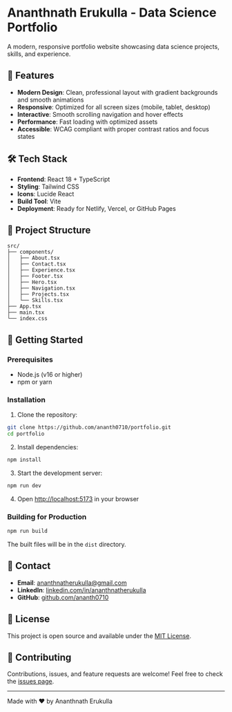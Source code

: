 # Ananthnath Erukulla - Data Science Portfolio

A modern, responsive portfolio website showcasing data science projects, skills, and experience.

## 🚀 Features

- **Modern Design**: Clean, professional layout with gradient backgrounds and smooth animations
- **Responsive**: Optimized for all screen sizes (mobile, tablet, desktop)
- **Interactive**: Smooth scrolling navigation and hover effects
- **Performance**: Fast loading with optimized assets
- **Accessible**: WCAG compliant with proper contrast ratios and focus states

## 🛠️ Tech Stack

- **Frontend**: React 18 + TypeScript
- **Styling**: Tailwind CSS
- **Icons**: Lucide React
- **Build Tool**: Vite
- **Deployment**: Ready for Netlify, Vercel, or GitHub Pages

## 📁 Project Structure

```
src/
├── components/
│   ├── About.tsx
│   ├── Contact.tsx
│   ├── Experience.tsx
│   ├── Footer.tsx
│   ├── Hero.tsx
│   ├── Navigation.tsx
│   ├── Projects.tsx
│   └── Skills.tsx
├── App.tsx
├── main.tsx
└── index.css
```

## 🚀 Getting Started

### Prerequisites

- Node.js (v16 or higher)
- npm or yarn

### Installation

1. Clone the repository:
```bash
git clone https://github.com/ananth0710/portfolio.git
cd portfolio
```

2. Install dependencies:
```bash
npm install
```

3. Start the development server:
```bash
npm run dev
```

4. Open [http://localhost:5173](http://localhost:5173) in your browser

### Building for Production

```bash
npm run build
```

The built files will be in the `dist` directory.

## 📧 Contact

- **Email**: ananthnatherukulla@gmail.com
- **LinkedIn**: [linkedin.com/in/ananthnatherukulla](https://linkedin.com/in/ananthnatherukulla)
- **GitHub**: [github.com/ananth0710](https://github.com/ananth0710)

## 📄 License

This project is open source and available under the [MIT License](LICENSE).

## 🤝 Contributing

Contributions, issues, and feature requests are welcome! Feel free to check the [issues page](https://github.com/ananth0710/portfolio/issues).

---

Made with ❤️ by Ananthnath Erukulla
